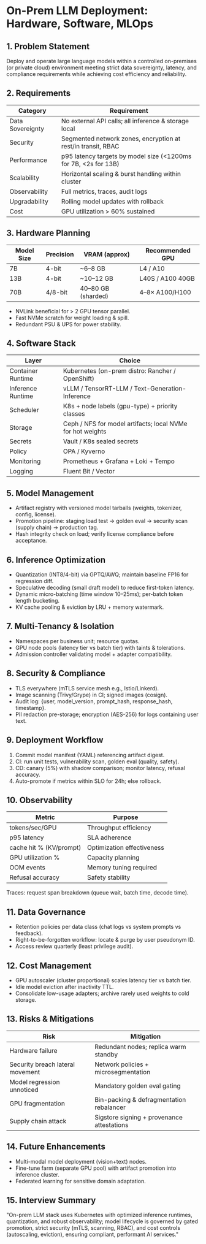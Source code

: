 # On-Prem LLM Deployment: Hardware, Software, MLOps

## 1. Problem Statement
Deploy and operate large language models within a controlled on-premises (or private cloud) environment meeting strict data sovereignty, latency, and compliance requirements while achieving cost efficiency and reliability.

## 2. Requirements
| Category | Requirement |
|----------|------------|
| Data Sovereignty | No external API calls; all inference & storage local |
| Security | Segmented network zones, encryption at rest/in transit, RBAC |
| Performance | p95 latency targets by model size (<1200ms for 7B, <2s for 13B) |
| Scalability | Horizontal scaling & burst handling within cluster |
| Observability | Full metrics, traces, audit logs |
| Upgradability | Rolling model updates with rollback |
| Cost | GPU utilization > 60% sustained |

## 3. Hardware Planning
| Model Size | Precision | VRAM (approx) | Recommended GPU |
|-----------|----------|---------------|-----------------|
| 7B | 4-bit | ~6–8 GB | L4 / A10 |
| 13B | 4-bit | ~10–12 GB | L40S / A100 40GB |
| 70B | 4/8-bit | 40–80 GB (sharded) | 4–8× A100/H100 |

- NVLink beneficial for > 2 GPU tensor parallel.
- Fast NVMe scratch for weight loading & spill.
- Redundant PSU & UPS for power stability.

## 4. Software Stack
| Layer | Choice |
|-------|--------|
| Container Runtime | Kubernetes (on-prem distro: Rancher / OpenShift) |
| Inference Runtime | vLLM / TensorRT-LLM / Text-Generation-Inference |
| Scheduler | K8s + node labels (gpu-type) + priority classes |
| Storage | Ceph / NFS for model artifacts; local NVMe for hot weights |
| Secrets | Vault / K8s sealed secrets |
| Policy | OPA / Kyverno |
| Monitoring | Prometheus + Grafana + Loki + Tempo |
| Logging | Fluent Bit / Vector |

## 5. Model Management
- Artifact registry with versioned model tarballs (weights, tokenizer, config, license).
- Promotion pipeline: staging load test → golden eval → security scan (supply chain) → production tag.
- Hash integrity check on load; verify license compliance before acceptance.

## 6. Inference Optimization
- Quantization (INT8/4-bit) via GPTQ/AWQ; maintain baseline FP16 for regression diff.
- Speculative decoding (small draft model) to reduce first-token latency.
- Dynamic micro-batching (time window 10–25ms); per-batch token length bucketing.
- KV cache pooling & eviction by LRU + memory watermark.

## 7. Multi-Tenancy & Isolation
- Namespaces per business unit; resource quotas.
- GPU node pools (latency tier vs batch tier) with taints & tolerations.
- Admission controller validating model + adapter compatibility.

## 8. Security & Compliance
- TLS everywhere (mTLS service mesh e.g., Istio/Linkerd).
- Image scanning (Trivy/Grype) in CI; signed images (cosign).
- Audit log: {user, model_version, prompt_hash, response_hash, timestamp}.
- PII redaction pre-storage; encryption (AES-256) for logs containing user text.

## 9. Deployment Workflow
1. Commit model manifest (YAML) referencing artifact digest.
2. CI: run unit tests, vulnerability scan, golden eval (quality, safety).
3. CD: canary (5%) with shadow comparison; monitor latency, refusal accuracy.
4. Auto-promote if metrics within SLO for 24h; else rollback.

## 10. Observability
| Metric | Purpose |
|--------|---------|
| tokens/sec/GPU | Throughput efficiency |
| p95 latency | SLA adherence |
| cache hit % (KV/prompt) | Optimization effectiveness |
| GPU utilization % | Capacity planning |
| OOM events | Memory tuning required |
| Refusal accuracy | Safety stability |

Traces: request span breakdown (queue wait, batch time, decode time).

## 11. Data Governance
- Retention policies per data class (chat logs vs system prompts vs feedback).
- Right-to-be-forgotten workflow: locate & purge by user pseudonym ID.
- Access review quarterly (least privilege audit).

## 12. Cost Management
- GPU autoscaler (cluster proportional) scales latency tier vs batch tier.
- Idle model eviction after inactivity TTL.
- Consolidate low-usage adapters; archive rarely used weights to cold storage.

## 13. Risks & Mitigations
| Risk | Mitigation |
|------|-----------|
| Hardware failure | Redundant nodes; replica warm standby |
| Security breach lateral movement | Network policies + microsegmentation |
| Model regression unnoticed | Mandatory golden eval gating |
| GPU fragmentation | Bin-packing & defragmentation rebalancer |
| Supply chain attack | Sigstore signing + provenance attestations |

## 14. Future Enhancements
- Multi-modal model deployment (vision+text) nodes.
- Fine-tune farm (separate GPU pool) with artifact promotion into inference cluster.
- Federated learning for sensitive domain adaptation.

## 15. Interview Summary
"On-prem LLM stack uses Kubernetes with optimized inference runtimes, quantization, and robust observability; model lifecycle is governed by gated promotion, strict security (mTLS, scanning, RBAC), and cost controls (autoscaling, eviction), ensuring compliant, performant AI services."